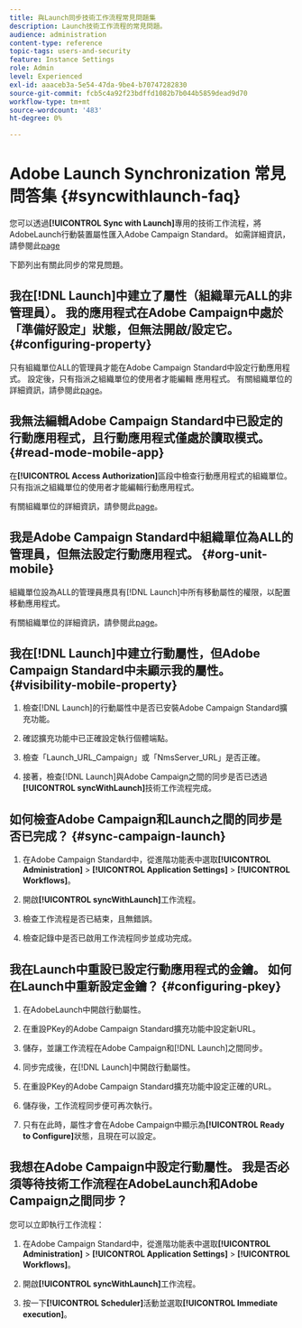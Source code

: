 ```yaml
---
title: 與Launch同步技術工作流程常見問題集
description: Launch技術工作流程的常見問題。
audience: administration
content-type: reference
topic-tags: users-and-security
feature: Instance Settings
role: Admin
level: Experienced
exl-id: aaaceb3a-5e54-47da-9be4-b70747282830
source-git-commit: fcb5c4a92f23bdffd1082b7b044b5859dead9d70
workflow-type: tm+mt
source-wordcount: '483'
ht-degree: 0%

---
```


# Adobe Launch Synchronization 常見問答集 {#syncwithlaunch-faq}

您可以透過&#x200B;**[!UICONTROL Sync with Launch]**&#x200B;專用的技術工作流程，將AdobeLaunch行動裝置屬性匯入Adobe Campaign Standard。 如需詳細資訊，請參閱此[page](../../administration/using/technical-workflows.md)

下節列出有關此同步的常見問題。

## 我在[!DNL Launch]中建立了屬性（組織單元ALL的非管理員）。 我的應用程式在Adobe Campaign中處於「準備好設定」狀態，但無法開啟/設定它。 {#configuring-property}

只有組織單位ALL的管理員才能在Adobe Campaign Standard中設定行動應用程式。 設定後，只有指派之組織單位的使用者才能編輯
應用程式。 有關組織單位的詳細資訊，請參閱此[page](../../administration/using/organizational-units.md)。

## 我無法編輯Adobe Campaign Standard中已設定的行動應用程式，且行動應用程式僅處於讀取模式。 {#read-mode-mobile-app}

在&#x200B;**[!UICONTROL Access Authorization]**&#x200B;區段中檢查行動應用程式的組織單位。 只有指派之組織單位的使用者才能編輯行動應用程式。

有關組織單位的詳細資訊，請參閱此[page](../../administration/using/organizational-units.md)。

## 我是Adobe Campaign Standard中組織單位為ALL的管理員，但無法設定行動應用程式。 {#org-unit-mobile}

組織單位設為ALL的管理員應具有[!DNL Launch]中所有移動屬性的權限，以配置移動應用程式。

有關組織單位的詳細資訊，請參閱此[page](../../administration/using/organizational-units.md)。

## 我在[!DNL Launch]中建立行動屬性，但Adobe Campaign Standard中未顯示我的屬性。 {#visibility-mobile-property}

1. 檢查[!DNL Launch]的行動屬性中是否已安裝Adobe Campaign Standard擴充功能。

1. 確認擴充功能中已正確設定執行個體端點。

1. 檢查「Launch_URL_Campaign」或「NmsServer_URL」是否正確。

1. 接著，檢查[!DNL Launch]與Adobe Campaign之間的同步是否已透過&#x200B;**[!UICONTROL syncWithLaunch]**&#x200B;技術工作流程完成。

## 如何檢查Adobe Campaign和Launch之間的同步是否已完成？ {#sync-campaign-launch}

1. 在Adobe Campaign Standard中，從進階功能表中選取&#x200B;**[!UICONTROL Administration]** > **[!UICONTROL Application Settings]** > **[!UICONTROL Workflows]**。

1. 開啟&#x200B;**[!UICONTROL syncWithLaunch]**&#x200B;工作流程。

1. 檢查工作流程是否已結束，且無錯誤。

1. 檢查記錄中是否已啟用工作流程同步並成功完成。

## 我在Launch中重設已設定行動應用程式的金鑰。 如何在Launch中重新設定金鑰？ {#configuring-pkey}

1. 在AdobeLaunch中開啟行動屬性。

1. 在重設PKey的Adobe Campaign Standard擴充功能中設定新URL。

1. 儲存，並讓工作流程在Adobe Campaign和[!DNL Launch]之間同步。

1. 同步完成後，在[!DNL Launch]中開啟行動屬性。

1. 在重設PKey的Adobe Campaign Standard擴充功能中設定正確的URL。

1. 儲存後，工作流程同步便可再次執行。

1. 只有在此時，屬性才會在Adobe Campaign中顯示為&#x200B;**[!UICONTROL Ready to Configure]**&#x200B;狀態，且現在可以設定。

## 我想在Adobe Campaign中設定行動屬性。 我是否必須等待技術工作流程在AdobeLaunch和Adobe Campaign之間同步？

您可以立即執行工作流程：

1. 在Adobe Campaign Standard中，從進階功能表中選取&#x200B;**[!UICONTROL Administration]** > **[!UICONTROL Application Settings]** > **[!UICONTROL Workflows]**。

1. 開啟&#x200B;**[!UICONTROL syncWithLaunch]**&#x200B;工作流程。

1. 按一下&#x200B;**[!UICONTROL Scheduler]**&#x200B;活動並選取&#x200B;**[!UICONTROL Immediate execution]**。
